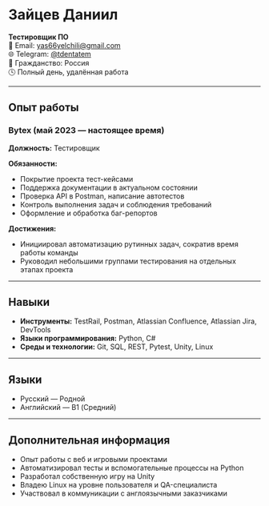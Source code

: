 # Зайцев Даниил

**Тестировщик ПО**   
📧 Email: [yas66yelchili@gmail.com](mailto:yas66yelchili@gmail.com)  
🌐 Telegram: [@tdentatem](https://t.me/tdentatem)  
🛂 Гражданство: Россия  
🕓 Полный день, удалённая работа   

---


## Опыт работы

### Bytex (май 2023 — настоящее время)  
**Должность:** Тестировщик  

**Обязанности:**
- Покрытие проекта тест-кейсами  
- Поддержка документации в актуальном состоянии  
- Проверка API в Postman, написание автотестов  
- Контроль выполнения задач и соблюдения требований  
- Оформление и обработка баг-репортов

**Достижения:**
- Инициировал автоматизацию рутинных задач, сократив время работы команды
- Руководил небольшими группами тестирования на отдельных этапах проекта

---

## Навыки

- **Инструменты:** TestRail, Postman, Atlassian Confluence, Atlassian Jira, DevTools  
- **Языки программирования:** Python, C#  
- **Среды и технологии:** Git, SQL, REST, Pytest, Unity, Linux

---

## Языки

- Русский — Родной  
- Английский — B1 (Средний)

---

## Дополнительная информация

- Опыт работы с веб и игровыми проектами
- Автоматизировал тесты и вспомогательные процессы на Python
- Разработал собственную игру на Unity
- Владею Linux на уровне пользователя и QA-специалиста
- Участвовал в коммуникации с англоязычными заказчиками

